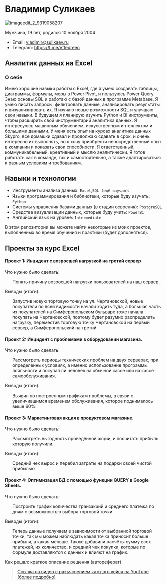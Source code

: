 # Владимир Суликаев 
![imageedit_2_9319058207](https://github.com/VladimirSulikaev/summary/assets/150725281/a6c871c0-a9a3-48c7-b0cf-ad9ab04661a3)

Мужчина, 19 лет, родился 10 ноября 2004

- Email: vladimir@sulikaev.ru
- Telegram: https://t.me/effedreen

## Аналитик данных на Excel

### О себе 

Имею хорошие навыки работы с Excel, где я умею создавать таблицы, диаграммы, формулы, меры в Power Pivot, и пользуюсь Power Query. Знаю основы SQL и работаю с базой данных в программе Metabase. Я умею писать запросы, фильтровать данные, анализировать результаты и визуализировать их. Я изучаю новые возможности SQL и улучшаю свои навыки.
В будущем я планирую изучить Python и BI инструменты, чтобы расширить свой инструментарий аналитика данных. Я интересуюсь машинным обучением, искусственным интеллектом и большими данными.
У меня есть опыт на курсах аналитика данных Skypro, все домашки сдавал и продолжаю сдавать в срок, и очень интересно их выполнять, но я хочу приобрести непосредственный опыт в компании и показать свои способности. Я ответственный, коммуникабельный, креативный и мыслю аналитически. Я готов работать как в команде, так и самостоятельно, а также адаптироваться к разным условиям и требованиям. 

## Навыки и технологии
- Инструменты анализа данных: ``Excel``,``SQL (ещё изучаю)``: 
- Языки программирования и библиотеки, которые буду изучать: ``Python`` 
- Системы управления базами данных (в стадии освоения): ``PostgreSQL``
- Средства визуализации данных, которые буду учить: ``PowerBi``
- Английский язык на уровне: ``Intermediate``

В этом репозитории вы можете найти некоторые из моих проектов, выполненных во время обучения и практики (будет дополняться).
<br>

## Проекты за курс Excel
#### Проект 1: Инцидент с возросшей нагрузкой на третий сервер
<p>Что нужно было сделать:<p>
<ol>
  Понять причину возросшей нагрузки пользователей на наш сервер.
</ol>

<p>Выводы (итоги):<p>
<ol>
  Запустив новую торговую точку на ул. Чертановской, новые покупатели по всей видимости начали ходить туда, а большая часть из покупателей на Симферопольском бульваре тоже начала покупать на Чертановской, поэтому будет разумно распределить нагрузку, переместив торговую точку Чертановской на первый сервер, а Симферопольский на третий
</ol> </p>

<p>
</p>

#### Проект 2: Инцидент с проблемами в оборудовании магазина.

Что нужно было сделать:
<ol>
  Рассмотреть периоды технических проблем на двух серверах, при определенных условиях, а именно использование программы лояльности и покупал ли человек на обычной кассе или на кассе самообслуживания.
</ol>

<p>Выводы (итоги):<p>
<ol>
  Выявил по построенным графикам проблемы, в связи с увеличившимся временем обслуживания, которое поднималось выше 60%.
</ol> </p>

<p>
</p>

#### Проект 3: Маркетинговая акция в продуктовом магазине.
<p>Что нужно было сделать:<p>
<ol>
  Рассмотреть выгодность проведённой акции, и посчитать прибыль которую получили.
</ol>

<p>Выводы (итоги):<p>
<ol>
  Средний чек вырос и перебил затраты на подарки своей чистой прибылью
</ol> </p>

<p>
</p>

#### Проект 4: Оптимизация БД с помощью функции QUERY в Google Sheets.
<p>Что нужно было сделать:<p>
<ol>
  Построить график количества транзакций и среднего платежа по дням с возможностью выбора торговой точки
</ol>

<p>Выводы (итоги):<p>
<ol>
  Теперь данные получаем в зависимости от выбранной торговой точки, так мы можем наблюдать какая точка приносит больше прибыли, а какая меньше.
  Также добавили расчёты сумму всех платежей, их количество, и средний чек покупки, которые по формуле доставляются с данных и влияют на график.
</ol> </p>


<p>Как решал: краткое описание решения (автореферат)<p>

> <a href="https://youtu.be/mQ5jHFjSQNA?si=x8RbixMC_DtVjV9I">Ссылка на видео с разъяснением каждого кейса на YouTube (более подробно)</a>
